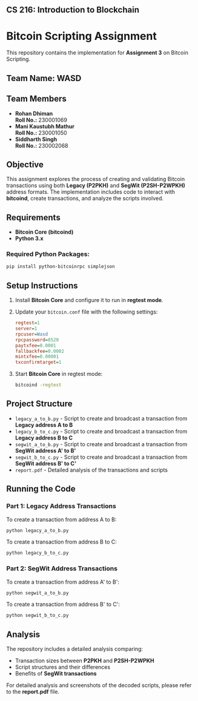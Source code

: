 ## CS 216: Introduction to Blockchain
# Bitcoin Scripting Assignment

This repository contains the implementation for **Assignment 3** on Bitcoin Scripting.

## Team Name: WASD

## Team Members
- **Rohan Dhiman**  
  **Roll No.:** 230001069  
- **Mani Kaustubh Mathur**  
  **Roll No.:** 230001050  
- **Siddharth Singh**  
  **Roll No.:** 230002068  

## Objective
This assignment explores the process of creating and validating Bitcoin transactions using both **Legacy (P2PKH)** and **SegWit (P2SH-P2WPKH)** address formats. The implementation includes code to interact with **bitcoind**, create transactions, and analyze the scripts involved.

## Requirements
- **Bitcoin Core (bitcoind)**
- **Python 3.x**

### Required Python Packages:
```bash
pip install python-bitcoinrpc simplejson
```

## Setup Instructions
1. Install **Bitcoin Core** and configure it to run in **regtest mode**.
2. Update your `bitcoin.conf` file with the following settings:

   ```ini
   regtest=1
   server=1
   rpcuser=Wasd
   rpcpassword=8520
   paytxfee=0.0001
   fallbackfee=0.0002
   mintxfee=0.00001
   txconfirmtarget=1
   ```

3. Start **Bitcoin Core** in regtest mode:

   ```bash
   bitcoind -regtest
   ```

## Project Structure
- `legacy_a_to_b.py` - Script to create and broadcast a transaction from **Legacy address A to B**
- `legacy_b_to_c.py` - Script to create and broadcast a transaction from **Legacy address B to C**
- `segwit_a_to_b.py` - Script to create and broadcast a transaction from **SegWit address A' to B'**
- `segwit_b_to_c.py` - Script to create and broadcast a transaction from **SegWit address B' to C'**
- `report.pdf` - Detailed analysis of the transactions and scripts

## Running the Code

### Part 1: Legacy Address Transactions
To create a transaction from address A to B:
```bash
python legacy_a_to_b.py
```

To create a transaction from address B to C:
```bash
python legacy_b_to_c.py
```

### Part 2: SegWit Address Transactions
To create a transaction from address A' to B':
```bash
python segwit_a_to_b.py
```

To create a transaction from address B' to C':
```bash
python segwit_b_to_c.py
```

## Analysis
The repository includes a detailed analysis comparing:
- Transaction sizes between **P2PKH** and **P2SH-P2WPKH**
- Script structures and their differences
- Benefits of **SegWit transactions**

For detailed analysis and screenshots of the decoded scripts, please refer to the **report.pdf** file.

